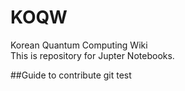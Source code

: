 # KOQW
Korean Quantum Computing Wiki </br>
This is repository for Jupter Notebooks.

##Guide to contribute
git test
